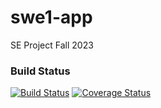 # swe1-app
SE Project Fall 2023

### Build Status
[![Build Status](https://app.travis-ci.com/sawyer1997/swe1-app.svg?branch=master)](https://app.travis-ci.com/sawyer1997/swe1-app)
[![Coverage Status](https://coveralls.io/repos/github/sawyer1997/swe1-app/badge.svg)](https://coveralls.io/github/sawyer1997/swe1-app)